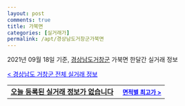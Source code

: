 ```yaml
---
layout: post
comments: true
title: 가북면
categories: [실거래가]
permalink: /apt/경상남도거창군가북면
---
```


2021년 09월 18일 기준, <a href="/apt/경상남도거창군">경상남도거창군</a> 가북면 한달간 실거래 정보

<a style="color: blue;" href="/apt/경상남도거창군">< 경상남도 거창군 전체 실거래 정보</a>
<!---- start ---->
<table>
  <tr>
    <td colspan="4" style="font-weight: bold;"><a href="/apt/경상남도거창군가북면{name_without_space}">오늘 등록된 실거래 정보가 없습니다</a> &nbsp;&nbsp;&nbsp; <a style="color: blue; font-size: smaller;" href="/apt/경상남도거창군가북면{name_without_space}">면적별 최고가 ></a></td>
  </tr>
    
</table>
<!---- end ---->
    